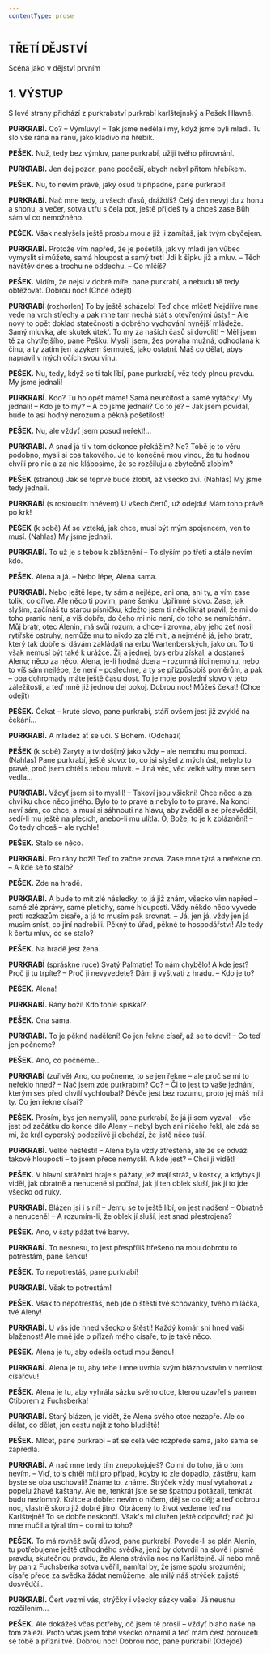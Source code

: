 ```yaml
---
contentType: prose
---
```


<section>

# TŘETÍ DĚJSTVÍ  

Scéna jako v dějství prvním

## 1\. VÝSTUP  

S levé strany přichází z purkrabství purkrabí karlštejnský a Pešek Hlavně.  

**PURKRABÍ.** Co? – Výmluvy! – Tak jsme nedělali my, když jsme byli mladí. Tu šlo vše rána na ránu, jako kladivo na hřebík.

**PEŠEK.** Nuž, tedy bez výmluv, pane purkrabí, užiji tvého přirovnání.

**PURKRABÍ.** Jen dej pozor, pane podčeší, abych nebyl přitom hřebíkem.

**PEŠEK.** Nu, to nevím právě, jaký osud ti připadne, pane purkrabí!

**PURKRABÍ.** Nač mne tedy, u všech ďasů, dráždíš? Celý den nevyj du z honu a shonu, a večer, sotva utřu s čela pot, ještě přijdeš ty a chceš zase Bůh sám ví co nemožného.

**PEŠEK.** Však neslyšels ještě prosbu mou a již ji zamítáš, jak tvým obyčejem.

**PURKRABÍ.** Protože vím napřed, že je pošetilá, jak vy mladí jen vůbec vymyslit si můžete, samá hloupost a samý tret! Jdi k šípku již a mluv. – Těch návštěv dnes a trochu ne oddechu. – Co mlčíš?

**PEŠEK.** Vidím, že nejsi v dobré míře, pane purkrabí, a nebudu tě tedy obtěžovat. Dobrou noc! (Chce odejít)

**PURKRABÍ** (rozhorlen) To by ještě scházelo! Teď chce mlčet! Nejdříve mne vede na vrch střechy a pak mne tam nechá stát s otevřenými ústy! – Ale nový to opět doklad statečnosti a dobrého vychování nynější mládeže. Samý mluvka, ale skutek útek'. To my za našich časů si dovolit! – Měl jsem tě za chytřejšího, pane Pešku. Myslil jsem, žes povaha mužná, odhodlaná k činu, a ty zatím jen jazykem šermuješ, jako ostatní. Máš co dělat, abys napravil v mých očích svou vinu.

**PEŠEK.** Nu, tedy, když se ti tak líbí, pane purkrabí, věz tedy plnou pravdu. My jsme jednali!

**PURKRABÍ.** Kdo? Tu ho opět máme! Samá neurčitost a samé vytáčky! My jednali! – Kdo je to my? – A co jsme jednali? Co to je? – Jak jsem povídal, bude to asi hodný nerozum a pěkná pošetilost!

**PEŠEK.** Nu, ale vždyť jsem posud neřekl!...

**PURKRABÍ.** A snad já ti v tom dokonce překážím? Ne? Tobě je to věru podobno, mysli si cos takového. Je to konečně mou vinou, že tu hodnou chvíli pro nic a za nic klábosíme, že se rozčiluju a zbytečně zlobím?

**PEŠEK** (stranou) Jak se teprve bude zlobit, až všecko zví. (Nahlas) My jsme tedy jednali.

**PURKRABÍ** (s rostoucím hněvem) U všech čertů, už odejdu! Mám toho právě po krk!

**PEŠEK** (k sobě) Ať se vzteká, jak chce, musí být mým spojencem, ven to musí. (Nahlas) My jsme jednali.

**PURKRABÍ.** To už je s tebou k zbláznění – To slyším po třetí a stále nevím kdo.

**PEŠEK.** Alena a já. – Nebo lépe, Alena sama.

**PURKRABÍ.** Nebo ještě lépe, ty sám a nejlépe, ani ona, ani ty, a vím zase tolik, co dříve. Ale něco ti povím, pane šenku. Upřímné slovo. Zase, jak slyším, začínáš tu starou písničku, kdežto jsem ti několikrát pravil, že mi do toho pranic není, a víš dobře, do čeho mi nic není, do toho se nemíchám. Můj bratr, otec Alenin, má svůj rozum, a chce-li zrovna, aby jeho zeť nosil rytířské ostruhy, nemůže mu to nikdo za zlé míti, a nejméně já, jeho bratr, který tak dobře si dávám zakládati na erbu Wartenberských, jako on. To ti však nemusí být také k urážce. Žij a jednej, bys erbu získal, a dostaneš Alenu; něco za něco. Alena, je-li hodná dcera – rozumná říci nemohu, nebo to víš sám nejlépe, že není – poslechne, a ty se přizpůsobíš poměrům, a pak – oba dohromady máte ještě času dost. To je moje poslední slovo v této záležitosti, a teď mně již jednou dej pokoj. Dobrou noc! Můžeš čekat! (Chce odejít)

**PEŠEK.** Čekat – kruté slovo, pane purkrabí, stáří ovšem jest již zvyklé na čekání...

**PURKRABÍ.** A mládež ať se učí. S Bohem. (Odchází)

**PEŠEK** (k sobě) Zarytý a tvrdošíjný jako vždy – ale nemohu mu pomoci. (Nahlas) Pane purkrabí, ještě slovo: to, co jsi slyšel z mých úst, nebylo to pravé, proč jsem chtěl s tebou mluvit. – Jiná věc, věc velké váhy mne sem vedla...

**PURKRABÍ.** Vždyť jsem si to myslil! – Takoví jsou všickni! Chce něco a za chvilku chce něco jiného. Bylo to to pravé a nebylo to to pravé. Na konci neví sám, co chce, a musí si sáhnouti na hlavu, aby zvěděl a se přesvědčil, sedí-li mu ještě na plecích, anebo-li mu ulítla. Ó, Bože, to je k zbláznění! – Co tedy chceš – ale rychle!

**PEŠEK.** Stalo se něco.

**PURKRABÍ.** Pro rány boží! Teď to začne znova. Zase mne týrá a neřekne co. – A kde se to stalo?

**PEŠEK.** Zde na hradě.

**PURKRABÍ.** A bude to mít zlé následky, to já již znám, všecko vím napřed – samé zlé zprávy, samé pletichy, samé hlouposti. Vždy někdo něco vyvede proti rozkazům císaře, a já to musím pak srovnat. – Já, jen já, vždy jen já musím sníst, co jiní nadrobili. Pěkný to úřad, pěkné to hospodářství! Ale tedy k čertu mluv, co se stalo?

**PEŠEK.** Na hradě jest žena.

**PURKRABÍ** (spráskne ruce) Svatý Palmatie! To nám chybělo! A kde jest? Proč ji tu trpíte? – Proč ji nevyvedete? Dám ji vyštvati z hradu. – Kdo je to?

**PEŠEK.** Alena!

**PURKRABÍ.** Rány boží! Kdo tohle spískal?

**PEŠEK.** Ona sama.

**PURKRABÍ.** To je pěkné nadělení! Co jen řekne císař, až se to doví! – Co teď jen počneme?

**PEŠEK.** Ano, co počneme...

**PURKRABÍ** (zuřivě) Ano, co počneme, to se jen řekne – ale proč se mi to neřeklo hned? – Nač jsem zde purkrabím? Co? – Či to jest to vaše jednání, kterým ses před chvílí vychloubal? Děvče jest bez rozumu, proto jej máš míti ty. Co jen řekne císař?

**PEŠEK.** Prosím, bys jen nemyslil, pane purkrabí, že já ji sem vyzval – vše jest od začátku do konce dílo Aleny – nebyl bych ani ničeho řekl, ale zdá se mi, že král cyperský podezřivě ji obchází, že jistě něco tuší.

**PURKRABÍ.** Velké neštěstí! – Alena byla vždy ztřeštěná, ale že se odváží takové hlouposti – to jsem přece nemyslil. A kde jest? – Chci ji vidět!

**PEŠEK.** V hlavní strážnici hraje s pážaty, jež mají stráž, v kostky, a kdybys ji viděl, jak obratně a nenucené si počíná, jak jí ten oblek sluší, jak jí to jde všecko od ruky.

**PURKRABÍ.** Blázen jsi i s ní! – Jemu se to ještě líbí, on jest nadšen! – Obratně a nenuceně! – A rozumím-li, že oblek jí sluší, jest snad přestrojena?

**PEŠEK.** Ano, v šaty pážat tvé barvy.

**PURKRABÍ.** To nesnesu, to jest přespříliš hřešeno na mou dobrotu to potrestám, pane šenku!

**PEŠEK.** To nepotrestáš, pane purkrabí!

**PURKRABÍ.** Však to potrestám!

**PEŠEK.** Však to nepotrestáš, neb jde o štěstí tvé schovanky, tvého miláčka, tvé Aleny!

**PURKRABÍ.** U vás jde hned všecko o štěstí! Každý komár sní hned vaši blaženost! Ale mně jde o přízeň mého císaře, to je také něco.

**PEŠEK.** Alena je tu, aby odešla odtud mou ženou!

**PURKRABÍ.** Alena je tu, aby tebe i mne uvrhla svým bláznovstvím v nemilost císařovu!

**PEŠEK.** Alena je tu, aby vyhrála sázku svého otce, kterou uzavřel s panem Ctiborem z Fuchsberka!

**PURKRABÍ.** Starý blázen, je vidět, že Alena svého otce nezapře. Ale co dělat, co dělat, jen cestu najít z toho bludiště!

**PEŠEK.** Mlčet, pane purkrabí – ať se celá věc rozpřede sama, jako sama se zapředla.

**PURKRABÍ.** A nač mne tedy tím znepokojuješ? Co mi do toho, já o tom nevím. – Viď, to's chtěl míti pro případ, kdyby to zle dopadlo, zástěru, kam byste se oba uschovali! Známe to, známe. Strýček vždy musí vytahovat z popelu žhavé kaštany. Ale ne, tenkrát jste se se špatnou potázali, tenkrát budu nezlomný. Krátce a dobře: nevím o ničem, děj se co děj; a teď dobrou noc, vlastně skoro již dobré jitro. Obrácený to život vedeme teď na Karlštejně! To se dobře neskončí. Však's mi dlužen ještě odpověď; nač jsi mne mučil a týral tím – co mi to toho?

**PEŠEK.** To má rovněž svůj důvod, pane purkrabí. Povede-li se plán Alenin, tu potřebujeme ještě ctihodného svědka, jenž by dotvrdil na slově i písmě pravdu, skutečnou pravdu, že Alena strávila noc na Karlštejně. Jí nebo mně by pan z Fuchsberka sotva uvěřil, namítal by, že jsme spolu srozuměni; císaře přece za svědka žádat nemůžeme, ale milý náš strýček zajisté dosvědčí...

**PURKRABÍ.** Čert vezmi vás, strýčky i všecky sázky vaše! Já neusnu rozčilením...

**PEŠEK.** Ale dokážeš včas potřeby, oč jsem tě prosil – vždyť blaho naše na tom záleží. Proto včas jsem tobě všecko oznámil a teď mám čest poroučeti se tobě a přízni tvé. Dobrou noc! Dobrou noc, pane purkrabí! (Odejde)

</section>
